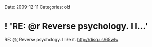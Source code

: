 Date: 2009-12-11
Categories: old

# ! 'RE: @r Reverse psychology. I l...'

RE: @<a href="http://twitter.com/r" class="aktt_username">r</a> Reverse psychology. I like it.  <a href="http://disq.us/65wlw" rel="nofollow">http://disq.us/65wlw</a>
